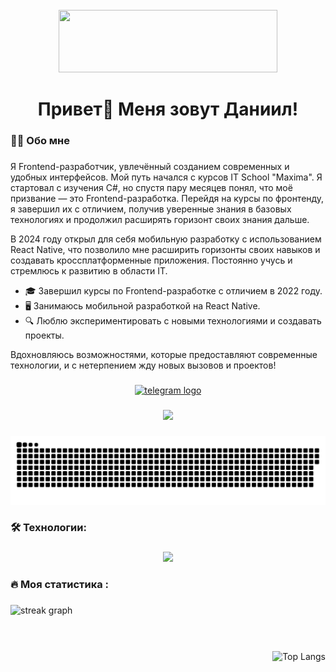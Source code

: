<br clear="both">

<div id="header" align="center">
  <img src="https://media4.giphy.com/media/v1.Y2lkPTc5MGI3NjExNGw3d2RueDI1N29jdzJ3Y3hhNWo5ZGFjeTRvOWsxY2l0M25pazY5MyZlcD12MV9pbnRlcm5hbF9naWZfYnlfaWQmY3Q9Zw/Rbt3HJ6pSpyco/giphy.gif" width="350" height="100"/>
</div>

###

<h1 align="center">Привет👋 Меня зовут Даниил!</h1>

###

<h3 align="left">👩‍💻  Обо мне</h3>

###

<p align="left">Я  Frontend-разработчик, увлечённый созданием современных и удобных интерфейсов. Мой путь начался с курсов IT School "Maxima". Я стартовал с изучения C#, но спустя пару месяцев понял, что моё призвание — это Frontend-разработка. Перейдя на курсы по фронтенду, я завершил их с отличием, получив уверенные знания в базовых технологиях и продолжил расширять горизонт своих знания дальше.

В 2024 году открыл для себя мобильную разработку с использованием React Native, что позволило мне расширить горизонты своих навыков и создавать кроссплатформенные приложения. Постоянно учусь и стремлюсь к развитию в области IT.

- 🎓 Завершил курсы по Frontend-разработке с отличием в 2022 году.
- 🖥️ Занимаюсь мобильной разработкой на React Native.
- 🔍 Люблю экспериментировать с новыми технологиями и создавать проекты.

Вдохновляюсь возможностями, которые предоставляют современные технологии, и с нетерпением жду новых вызовов и проектов!</p>

###

<div align="center">
  <a href="https://t.me/daniilFront" target="_blank">
    <img src="https://img.shields.io/static/v1?message=Telegram&logo=telegram&label=&color=2CA5E0&logoColor=white&labelColor=&style=for-the-badge" height="25" alt="telegram logo"  />
  </a>
</div>

###

<div align="center">
  <img src="https://visitor-badge.laobi.icu/badge?page_id=daniilkun.daniilkun&"  />
</div>

###

<p align="center">
 <img width="600" src="assets/snake-github.svg" alt="snake"/>
</p>

###

<h3 align="left">🛠 Технологии:</h3>

###

<p align="center">
  <a href="https://skillicons.dev">
    <img src="https://skillicons.dev/icons?i=git,docker,css,androidstudio,babel,bash,figma,github,gitlab,html,js,materialui,nextjs,react,redux,sass,tailwind,threejs,ts,vite,vscode,webpack," />
  </a>
</p>

###

<h3 align="left">🔥   Моя статистика :</h3>

###

<div align="center" style="display: flex; justify-content: space-between; align-items: center;">
  <img src="https://streak-stats.demolab.com?user=daniilkun&locale=en&mode=daily&hide_border=false&border_radius=5&order=3" height="165" alt="streak graph" />
  <img src="https://github-readme-stats.vercel.app/api/top-langs/?username=daniilkun&layout=compact" alt="Top Langs" />
</div>

###
